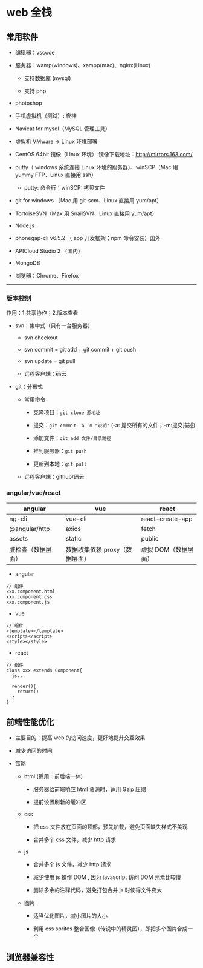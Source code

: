 # web 全栈

## 常用软件

- 编辑器：vscode

- 服务器：wamp(windows)、xampp(mac)、nginx(Linux)

  - 支持数据库 (mysql)

  - 支持 php

- photoshop

- 手机虚拟机（测试）: 夜神

- Navicat for mysql（MySQL 管理工具）

- 虚拟机 VMware -> Linux 环境部署

- CentOS 64bit 镜像（Linux 环境） 镜像下载地址：http://mirrors.163.com/

- putty（ windows 系统连接 Linux 环境的服务器）、winSCP（Mac 用 yummy FTP、Linux 直接用 ssh）

  - putty: 命令行；winSCP: 拷贝文件

- git for windows （Mac 用 git-scm、Linux 直接用 yum/apt）

- TortoiseSVN（Max 用 SnailSVN、Linux 直接用 yum/apt）

- Node.js

- phonegap-cli v6.5.2 （ app 开发框架；npm 命令安装）国外

- APICloud Studio 2 （国内）

- MongoDB

- 浏览器：Chrome、Firefox

---

### 版本控制

作用：1.共享协作；2.版本查看

- svn：集中式（只有一台服务器）

  - svn checkout

  - svn commit = git add + git commit + git push

  - svn update = git pull

  - 远程客户端：码云

- git：分布式

  - 常用命令

    - 克隆项目：`git clone 源地址`

    - 提交：`git commit -a -m "说明"` (-a: 提交所有的文件；-m:提交描述)

    - 添加文件：`git add 文件/目录路径`

    - 推到服务器：`git push`

    - 更新到本地：`git pull`

  - 远程客户端：github/码云

### angular/vue/react

| angular            | vue                            | react                |
| ------------------ | ------------------------------ | -------------------- |
| ng-cli             | vue-cli                        | react-create-app     |
| @angular/http      | axios                          | fetch                |
| assets             | static                         | public               |
| 脏检查（数据层面） | 数据收集依赖 proxy（数据层面） | 虚拟 DOM（数据层面） |

- angular

```
// 组件
xxx.component.html
xxx.component.css
xxx.component.js
```

- vue

```
// 组件
<template></template>
<script></script>
<style></style>
```

- react

```
// 组件
class xxx extends Component{
  js...

  render(){
    return()
  }
}
```

## 前端性能优化

- 主要目的：提高 web 的访问速度，更好地提升交互效果

- 减少访问的时间

- 策略

  - html (适用：前后端一体)

    - 服务器给前端响应 html 资源时，适用 Gzip 压缩

    - 提前设置刷新的缓冲区

  - css

    - 把 css 文件放在页面的顶部，预先加载，避免页面缺失样式不美观

    - 合并多个 css 文件，减少 http 请求

  - js

    - 合并多个 js 文件，减少 http 请求

    - 减少使用 js 操作 DOM , 因为 javascript 访问 DOM 元素比较慢

    - 删除多余的注释代码，避免打包合并 js 时使得文件变大

  - 图片

    - 适当优化图片，减小图片的大小

    - 利用 css sprites 整合图像（传说中的精灵图），即把多个图片合成一个

## 浏览器兼容性
